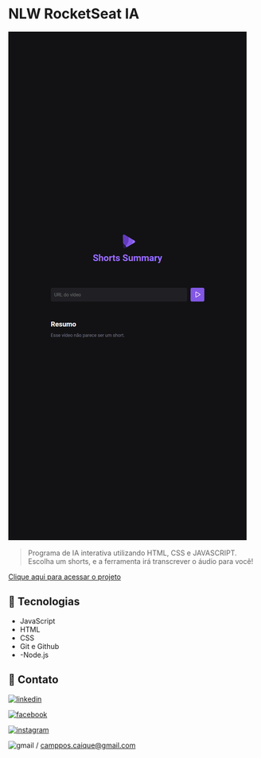 # NLW RocketSeat IA

![preview](<./localhost_5173__%20(3).png>)

> Programa de IA interativa utilizando HTML, CSS e JAVASCRIPT.
> Escolha um shorts, e a ferramenta irá transcrever o áudio para você!

[Clique aqui para acessar o projeto](https://camposcaique.github.io/pokedex_project)

## 🔨 Tecnologias

- JavaScript
- HTML
- CSS
- Git e Github
- -Node.js

## 💓 Contato

[![linkedin](https://img.shields.io/badge/linkedin-0A66C2?style=for-the-badge&logo=linkedin&logoColor=white)](https://www.linkedin.com/in/caique-campos-128033180/)

[![facebook](https://img.shields.io/badge/Facebook-1877F2?style=for-the-badge&logo=facebook&logoColor=white)](https://www.facebook.com/camposcaique/)

[![instagram](https://img.shields.io/badge/Instagram-E4405F?style=for-the-badge&logo=instagram&logoColor=white)](https://www.instagram.com/camposcaique/)

![gmail](https://img.shields.io/badge/Gmail-D14836?style=for-the-badge&logo=gmail&logoColor=white) / camppos.caique@gmail.com
